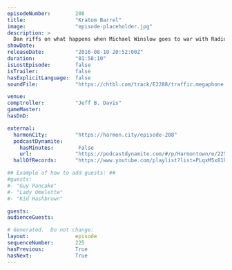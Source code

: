```yaml
---
episodeNumber:        208
title:                "Kratom Barrel"
image:                "episode-placeholder.jpg"
description: >
  Dan riffs on what happens when Michael Winslow goes to war with Radiohead. Later on, transgender back rubs. Watch the video at harmontown.com/live!
showDate:             
releaseDate:          "2016-08-10 20:52:00Z"
duration:             "01:58:10"
isLostEpisode:        false
isTrailer:            false
hasExplicitLanguage:  false
soundFile:            "https://chtbl.com/track/E2288/traffic.megaphone.fm/STA3508953202.mp3?updated=1559777010"

venue:                
comptroller:          "Jeff B. Davis"
gameMaster:           
hasDnD:               

external:
  harmonCity:         "https://harmon.city/episode-208"
  podcastDynamite:
    hasMinutes:        False
    url:              "https://podcastdynamite.com/#/p/Harmontown/e/225/208"
  hallOfRecords:      "https://www.youtube.com/playlist?list=PLqxM5x81hNOZThXN4abL2nv07yr-pgysi"

## Example of how to add guests: ##
#guests:
#- "Guy Pancake"
#- "Lady Omelette"
#- "Kid Hashbrown"

guests:
audienceGuests:

# Generated.  Do not change:
layout:               episode
sequenceNumber:       225
hasPrevious:          True
hasNext:              True
---
```


<!-- The episode description will be rendered here -->
<!-- Add your content below here -->

